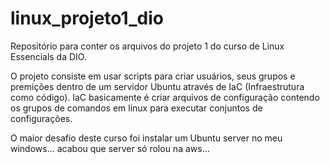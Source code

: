 # linux_projeto1_dio
Repositório para conter os arquivos do projeto 1 do curso de Linux Essencials da DIO. 

O projeto consiste em usar scripts para criar usuários, seus grupos e premições dentro de um servidor Ubuntu através de IaC (Infraestrutura como código).
IaC basicamente é criar arquivos de configuração contendo os grupos de comandos em linux para executar conjuntos de configurações.

O maior desafio deste curso foi instalar um Ubuntu server no meu windows... acabou que server só rolou na aws... 
